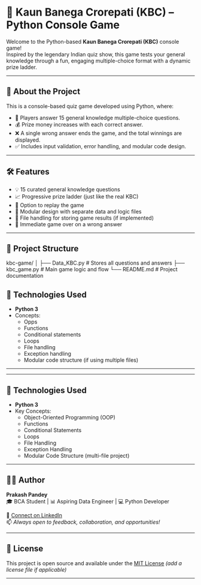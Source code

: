 # 🎯 Kaun Banega Crorepati (KBC) – Python Console Game

Welcome to the Python-based **Kaun Banega Crorepati (KBC)** console game!  
Inspired by the legendary Indian quiz show, this game tests your general knowledge through a fun, engaging multiple-choice format with a dynamic prize ladder.

---

## 🧠 About the Project

This is a console-based quiz game developed using Python, where:

- 🎯 Players answer 15 general knowledge multiple-choice questions.
- 💰 Prize money increases with each correct answer.
- ❌ A single wrong answer ends the game, and the total winnings are displayed.
- ✅ Includes input validation, error handling, and modular code design.

---

## 🛠️ Features

- 💡 15 curated general knowledge questions
- 📈 Progressive prize ladder (just like the real KBC)
- 🔁 Option to replay the game
- 📂 Modular design with separate data and logic files
- 📄 File handling for storing game results (if implemented)
- 🚫 Immediate game over on a wrong answer

---

## 📂 Project Structure

kbc-game/
│
├── Data_KBC.py     # Stores all questions and answers
├── kbc_game.py     # Main game logic and flow
└── README.md       # Project documentation

## 🐍 Technologies Used

- **Python 3**
- Concepts:
  - Opps 
  - Functions
  - Conditional statements
  - Loops
  - File handling
  - Exception handling
  - Modular code structure (if using multiple files)

---

---

## 🐍 Technologies Used

- **Python 3**
- Key Concepts:
  - Object-Oriented Programming (OOP)
  - Functions
  - Conditional Statements
  - Loops
  - File Handling
  - Exception Handling
  - Modular Code Structure (multi-file project)

---

## 👨‍💻 Author

**Prakash Pandey**  
🎓 BCA Student | 📊 Aspiring Data Engineer | 💻 Python Developer  

🔗 [Connect on LinkedIn](https://www.linkedin.com/in/prakash-pandey-2827522b1/)  
📫 *Always open to feedback, collaboration, and opportunities!*

---

## 📜 License

This project is open source and available under the [MIT License](LICENSE) *(add a license file if applicable)*

---


